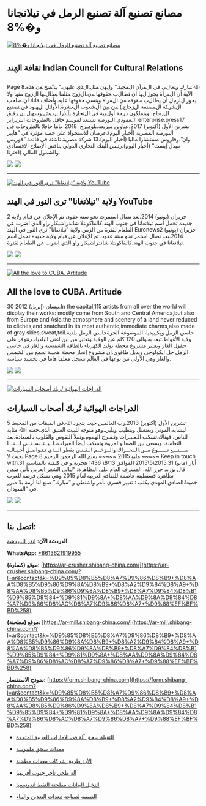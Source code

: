 # مصانع تصنيع آلة تصنيع الرمل في تيلانجانا و�%8

<a href="https://swt.shibang-china.com/?l=ar&img&k=%D9%85%D8%B5%D8%A7%D9%86%D8%B9+%D8%AA%D8%B5%D9%86%D9%8A%D8%B9+%D8%A2%D9%84%D8%A9+%D8%AA%D8%B5%D9%86%D9%8A%D8%B9+%D8%A7%D9%84%D8%B1%D9%85%D9%84+%D9%81%D9%8A+%D8%AA%D9%8A%D9%84%D8%A7%D9%86%D8%AC%D8%A7%D9%86%D8%A7+%D9%88%EF%BF%BD%258" target="_blank">![مصانع تصنيع آلة تصنيع الرمل في تيلانجانا و�%8](http://static.shibang-china.com/all-800x300/338.jpg)</a>

## ﺛﻘﺎﻓﺔ ﺍﳍﻨﺪ Indian Council for Cultural Relations
Page 8.ﷲ ﺘﺒﺎﺭﻙ ﻭﺘﻌﺎﻝﻰ ﻓﻲ ﺍﻝﻘﺭﺁﻥ ﺍﻝﻤﺠﻴﺩ.&quot; ﻭﻝﻬﻥ ﻤﺜل.ﺍﻝﺫﻱ ﻋﻠﻴﻬﻥ.&quot; ﻴﺘﹼﻀﺢ ﻤﻥ ﻫﺫﻩ ﺍﻵﻴﺔ ﺃﻥ ﺍﻝﻤﺭﺃﺓ ﻴﺠﻭﺯ ﻝﻬﺎ ﺃﻥ ﺘﻁﺎﻝﺏ ﺤﻘﻭﻗﻬﺎ ﻤﻥ.ﺍﻝﺯﻭﺝ ﻤﺜﻠﻤﺎ ﻴﻁﺎﻝﺒﻬﺎ ﺍﻝﺯﻭﺝ ﻤﻨﻬﺎ ﻭﻻ ﻴﺠﻭﺯ ﻝﻠﺭﺠل ﺃﻥ ﻴﻁﺎﻝﺏ ﺤﻘﻭﻗﻪ ﻤﻥ.ﺍﻝﻤﺭﺃﺓ ﻭﻴﻨﺴﻰ ﺤﻘﻭﻗﻬﺎ ﻋﻠﻴﻪ.ﻭﺃﻀﺎﻑ ﻗﺎﺌﻼ ﺃﻥ.ﺼﺎﺤﺏ ﺍﻝﺸﺭﻜﺔ ﺍﻝﻤﺼﻨﻌﺔ ﺍﻝﺯﺠﺎﺝ.) ﻤﻥ ﺒﻴﻥ ﺍﻝﺸﻌﻭﺏ ﺍﻝﻌﺸﺭﺓ.ﺍﻷﻭﺍﺌل ﺍﻝﻬﻨﻭﺩ ﻓﻲ ﺘﺼﻨﻴﻊ ﺍﻝﺯﺠﺎﺝ، ﻭﻴﺘﻤﻠﻜﻭﻥ ﺩﺭﺠﺔ ﺃﻭﻝﻭﻴﺔ ﻓﻲ ﺍﻝﺘﺠﺎﺭﺓ ﺒﺂﻨﺫﺭﺍ.ﺒﺭﺩﻴﺵ.ﻭﺴﻬﻴل ﺒﻥ ﺭﻓﻴﻕ ﺍﻝﻌﻤﻭﺩﻱ.البورصة تستعد لموسم حافل بالطروحات انتربرايز enterprise.press17 تشرين الأول (أكتوبر) 2017.عناوين سريعة.بلومبرج: 2018 عاما حافلا بالطروحات في البورصة المصرية (أخبار اليوم).عرضان للاستحواذ على حصة مؤثرة في “هايبر وان”.وفاروس مستشارا ماليا (أخبار اليوم).13 شركة مصرية ناشئة في قائمة “فوربس ميدل إيست” (أخبار اليوم).رئيس البنك التجاري الدولي يناقش الإصلاح الاقتصادي والشمول المالي (اخترنا.


<a href="https://whatsapp.shibangsoft.com/WhatsApp.php" target="_blank" title="WhatsApp">![](http://static.shibang-china.com/icon/whatsapp.png)</a> <a href="https://swt.shibang-china.com/?l=ar&icon&k=%D9%85%D8%B5%D8%A7%D9%86%D8%B9+%D8%AA%D8%B5%D9%86%D9%8A%D8%B9+%D8%A2%D9%84%D8%A9+%D8%AA%D8%B5%D9%86%D9%8A%D8%B9+%D8%A7%D9%84%D8%B1%D9%85%D9%84+%D9%81%D9%8A+%D8%AA%D9%8A%D9%84%D8%A7%D9%86%D8%AC%D8%A7%D9%86%D8%A7+%D9%88%EF%BF%BD%258" target="_blank">![](http://static.shibang-china.com/icon/chat-ar.png)</a>

---

<a href="https://swt.shibang-china.com/?l=ar&img&k=%D9%85%D8%B5%D8%A7%D9%86%D8%B9+%D8%AA%D8%B5%D9%86%D9%8A%D8%B9+%D8%A2%D9%84%D8%A9+%D8%AA%D8%B5%D9%86%D9%8A%D8%B9+%D8%A7%D9%84%D8%B1%D9%85%D9%84+%D9%81%D9%8A+%D8%AA%D9%8A%D9%84%D8%A7%D9%86%D8%AC%D8%A7%D9%86%D8%A7+%D9%88%EF%BF%BD%258" target="_blank">![ولاية &quot;تيلانغانا&quot; ترى النور في الهند YouTube](http://static.shibang-china.com/all-800x300/860.jpg)</a>

## ولاية &quot;تيلانغانا&quot; ترى النور في الهند YouTube
2 حزيران (يونيو) 2014.بعد نضال استمرت نحو ستة عقود، تم الإعلان عن قيام ولاية جديدة تحمل اسم تيلانغانا في جنوب الهند.كالفاكونتلا شاندراشيكار راو الذي اضرب عن الطعام لفترة من الزمن.ولاية &quot;تيلانغانا&quot; ترى النور في الهند Euronews2 حزيران (يونيو) 2014.بعد نضال استمر نحو ستة عقود، تم الإعلان عن قيام ولاية جديدة تحمل اسم تيلانغانا في جنوب الهند.كالفاكونتلا شاندراشيكار راو الذي اضرب عن الطعام لفترة.


<a href="https://whatsapp.shibangsoft.com/WhatsApp.php" target="_blank" title="WhatsApp">![](http://static.shibang-china.com/icon/whatsapp.png)</a> <a href="https://swt.shibang-china.com/?l=ar&icon&k=%D9%85%D8%B5%D8%A7%D9%86%D8%B9+%D8%AA%D8%B5%D9%86%D9%8A%D8%B9+%D8%A2%D9%84%D8%A9+%D8%AA%D8%B5%D9%86%D9%8A%D8%B9+%D8%A7%D9%84%D8%B1%D9%85%D9%84+%D9%81%D9%8A+%D8%AA%D9%8A%D9%84%D8%A7%D9%86%D8%AC%D8%A7%D9%86%D8%A7+%D9%88%EF%BF%BD%258" target="_blank">![](http://static.shibang-china.com/icon/chat-ar.png)</a>

---

<a href="https://swt.shibang-china.com/?l=ar&img&k=%D9%85%D8%B5%D8%A7%D9%86%D8%B9+%D8%AA%D8%B5%D9%86%D9%8A%D8%B9+%D8%A2%D9%84%D8%A9+%D8%AA%D8%B5%D9%86%D9%8A%D8%B9+%D8%A7%D9%84%D8%B1%D9%85%D9%84+%D9%81%D9%8A+%D8%AA%D9%8A%D9%84%D8%A7%D9%86%D8%AC%D8%A7%D9%86%D8%A7+%D9%88%EF%BF%BD%258" target="_blank">![All the love to CUBA. Artitude](http://static.shibang-china.com/all-800x300/550.jpg)</a>

## All the love to CUBA. Artitude
30 نيسان (إبريل) 2012.In the capital,115 artists from all over the world will display their works: mostly come from South and Central America,but also from Europe and Asia.the atmosphere and scenery of a land never reduced to cliches,and snatched in its most authentic,immediate charms,also made of gray skies,sweat,toil.حاسي الرمل ويكيبيديا، الموسوعة الحرةحاسي الرمل بلدية ولاية الأغواط.تبعد بحوالي 120 كلم عن الولاية وتعتبر من بين اغنى البلديات,تتوفر علي حقول الغاز ويعتبر مشروع محطة توليد الكهرباء بالطاقة الشمسية والغاز في حاسي الرمل حل ايكولوجي وبديل طاقوي.إن مشروع إنجاز محطة هجينة تجمع بين الشمس والغاز وهي الأولى من نوعها في العالم تسجل معلما هاما في تجسيد سياسة.


<a href="https://whatsapp.shibangsoft.com/WhatsApp.php" target="_blank" title="WhatsApp">![](http://static.shibang-china.com/icon/whatsapp.png)</a> <a href="https://swt.shibang-china.com/?l=ar&icon&k=%D9%85%D8%B5%D8%A7%D9%86%D8%B9+%D8%AA%D8%B5%D9%86%D9%8A%D8%B9+%D8%A2%D9%84%D8%A9+%D8%AA%D8%B5%D9%86%D9%8A%D8%B9+%D8%A7%D9%84%D8%B1%D9%85%D9%84+%D9%81%D9%8A+%D8%AA%D9%8A%D9%84%D8%A7%D9%86%D8%AC%D8%A7%D9%86%D8%A7+%D9%88%EF%BF%BD%258" target="_blank">![](http://static.shibang-china.com/icon/chat-ar.png)</a>

---

<a href="https://swt.shibang-china.com/?l=ar&img&k=%D9%85%D8%B5%D8%A7%D9%86%D8%B9+%D8%AA%D8%B5%D9%86%D9%8A%D8%B9+%D8%A2%D9%84%D8%A9+%D8%AA%D8%B5%D9%86%D9%8A%D8%B9+%D8%A7%D9%84%D8%B1%D9%85%D9%84+%D9%81%D9%8A+%D8%AA%D9%8A%D9%84%D8%A7%D9%86%D8%AC%D8%A7%D9%86%D8%A7+%D9%88%EF%BF%BD%258" target="_blank">![اﻟﺪراﺟﺎت اﻟﻬﻮاﺋﻴﺔ ﺗُﺮﺑﻚ أﺻﺤﺎب اﻟﺴﻴﺎرات](http://static.shibang-china.com/all-800x300/1443.jpg)</a>

## اﻟﺪراﺟﺎت اﻟﻬﻮاﺋﻴﺔ ﺗُﺮﺑﻚ أﺻﺤﺎب اﻟﺴﻴﺎرات
5 تشرين الأول (أكتوبر) 2013.رب اﻟﻌﺎﻟﻤﻴﻦ ﺣﻴﺚ ﻳﺘﺠﺮد ﷲ.ﻓﻲ اﻟﻤﻴﻘﺎت ﻣﻦ اﻟﻤﺨﻴﻂ ﻟﻴﺸﺎﺑﻪ.اﻟﻤﻮﺗﻰ وﻳﻐﺘﺴﻞ وﻳﺘﻄﻴﺐ وﻳﻠﺒﻲ.وﻫﻮ ﻣﺘﻮﺟﻪ ﻟﻠﺒﻴﺖ اﻟﻌﺘﻴﻖ اﻟﺬي.ﺟﻌﻠﻪ اﷲ ﻣﺜﺎﺑﺔ ﻟﻠﻨﺎس، ﻓﻬﻨﺎك.ﺗﺴﻜﺐ اﻟـﻌـﺒـﺮات وﺗـﻔـﺮج اﻟﻬﻤﻮم.وﺗﻤﻸ اﻟﻨﻔﻮس واﻟﻘﻠﻮب ﺑﺎﻟﺴﻌﺎدة.ﺑﻌﺪ اﻟﺘﻌﺎﺳﺔ، وﻳﺴﻌﻰ ﺑﻴﻦ اﻟﺼﻔﺎ.واﻟﻤﺮوة وﺗﺴﻜﺐ أﻳﻀﺎً اﻟﻌﺒﺮات،.ﻟــﻴــﺘــﺴــﻨــﻰ ﻟـــﻨـــﺎ ﺻـــﻨـــﻊ ﻧــــــﻮع ﻣــﻦ.اﻟــﺤــﺮاك واﻟــﺰﺧــﻢ اﻟـﻔـﻨـﻲ ﺑﻘﻄﺮ.اﻟــﺬي ﺗـﺘـﻮاﺻـﻞ أﺟـﻴـﺎﻟـﻪ ﺑﺤﻴﺚ ﻻ.Page 8.مايو 2015 ~~~~~ بسم الله الرحمن الرحيم ~~~~~ Keep in touch with.31 أيار (مايو) 2015.31\5\2015 الموافق 13\8\ 1436 هجريه.و في كلمته بالمناسبة قال بوزيد حرز الله، المشرف العام على التظاهرة: “ليالي الشعر العربي تأتي ضمن تظاهرة قسنطينة عاصمة للثقافة العربية لعام 2015 وهي تشكل فرصة للعرب جميعا.الصادق المهدي يكتب : تغيير قسري بأمر واشنطن و “مبارك” صنع لنا أزمة بلا مبرر في “السودان.


<a href="https://whatsapp.shibangsoft.com/WhatsApp.php" target="_blank" title="WhatsApp">![](http://static.shibang-china.com/icon/whatsapp.png)</a> <a href="https://swt.shibang-china.com/?l=ar&icon&k=%D9%85%D8%B5%D8%A7%D9%86%D8%B9+%D8%AA%D8%B5%D9%86%D9%8A%D8%B9+%D8%A2%D9%84%D8%A9+%D8%AA%D8%B5%D9%86%D9%8A%D8%B9+%D8%A7%D9%84%D8%B1%D9%85%D9%84+%D9%81%D9%8A+%D8%AA%D9%8A%D9%84%D8%A7%D9%86%D8%AC%D8%A7%D9%86%D8%A7+%D9%88%EF%BF%BD%258" target="_blank">![](http://static.shibang-china.com/icon/chat-ar.png)</a>

---
## اتصل بنا:

**الدردشة الآن:** [انقر للدردشة](https://swt.shibang-china.com?l=ar&contact&k=%D9%85%D8%B5%D8%A7%D9%86%D8%B9+%D8%AA%D8%B5%D9%86%D9%8A%D8%B9+%D8%A2%D9%84%D8%A9+%D8%AA%D8%B5%D9%86%D9%8A%D8%B9+%D8%A7%D9%84%D8%B1%D9%85%D9%84+%D9%81%D9%8A+%D8%AA%D9%8A%D9%84%D8%A7%D9%86%D8%AC%D8%A7%D9%86%D8%A7+%D9%88%EF%BF%BD%258)

**WhatsApp:**  [+8613621919955](https://whatsapp.shibangsoft.com/WhatsApp.php)

**موقع (كسارة):** [https://ar-crusher.shibang-china.com/](https://ar-crusher.shibang-china.com/?l=ar&contact&k=%D9%85%D8%B5%D8%A7%D9%86%D8%B9+%D8%AA%D8%B5%D9%86%D9%8A%D8%B9+%D8%A2%D9%84%D8%A9+%D8%AA%D8%B5%D9%86%D9%8A%D8%B9+%D8%A7%D9%84%D8%B1%D9%85%D9%84+%D9%81%D9%8A+%D8%AA%D9%8A%D9%84%D8%A7%D9%86%D8%AC%D8%A7%D9%86%D8%A7+%D9%88%EF%BF%BD%258)

**موقع (مطحنة):** [https://ar-mill.shibang-china.com/](https://ar-mill.shibang-china.com/?l=ar&contact&k=%D9%85%D8%B5%D8%A7%D9%86%D8%B9+%D8%AA%D8%B5%D9%86%D9%8A%D8%B9+%D8%A2%D9%84%D8%A9+%D8%AA%D8%B5%D9%86%D9%8A%D8%B9+%D8%A7%D9%84%D8%B1%D9%85%D9%84+%D9%81%D9%8A+%D8%AA%D9%8A%D9%84%D8%A7%D9%86%D8%AC%D8%A7%D9%86%D8%A7+%D9%88%EF%BF%BD%258)

**نموذج الاستفسار:** [https://form.shibang-china.com](https://form.shibang-china.com?l=ar&contact&k=%D9%85%D8%B5%D8%A7%D9%86%D8%B9+%D8%AA%D8%B5%D9%86%D9%8A%D8%B9+%D8%A2%D9%84%D8%A9+%D8%AA%D8%B5%D9%86%D9%8A%D8%B9+%D8%A7%D9%84%D8%B1%D9%85%D9%84+%D9%81%D9%8A+%D8%AA%D9%8A%D9%84%D8%A7%D9%86%D8%AC%D8%A7%D9%86%D8%A7+%D9%88%EF%BF%BD%258)

* [الثقيلة سحق آلة في الإمارات العربية المتحدة](../30/%D8%A7%D9%84%D8%AB%D9%82%D9%8A%D9%84%D8%A9%20%D8%B3%D8%AD%D9%82%20%D8%A2%D9%84%D8%A9%20%D9%81%D9%8A%20%D8%A7%D9%84%D8%A5%D9%85%D8%A7%D8%B1%D8%A7%D8%AA%20%D8%A7%D9%84%D8%B9%D8%B1%D8%A8%D9%8A%D8%A9%20%D8%A7%D9%84%D9%85%D8%AA%D8%AD%D8%AF%D8%A9.md)

* [معدات سحق ملموسة](../29/%D9%85%D8%B9%D8%AF%D8%A7%D8%AA%20%D8%B3%D8%AD%D9%82%20%D9%85%D9%84%D9%85%D9%88%D8%B3%D8%A9.md)

* [الأرز طريق شركات معدات مطحنة](../30/%D8%A7%D9%84%D8%A3%D8%B1%D8%B2%20%D8%B7%D8%B1%D9%8A%D9%82%20%D8%B4%D8%B1%D9%83%D8%A7%D8%AA%20%D9%85%D8%B9%D8%AF%D8%A7%D8%AA%20%D9%85%D8%B7%D8%AD%D9%86%D8%A9.md)

* [آلة طحن تاجر جنوب أفريقيا](../29/%D8%A2%D9%84%D8%A9%20%D8%B7%D8%AD%D9%86%20%D8%AA%D8%A7%D8%AC%D8%B1%20%D8%AC%D9%86%D9%88%D8%A8%20%D8%A3%D9%81%D8%B1%D9%8A%D9%82%D9%8A%D8%A7.md)

* [النخيل البيانات مطحنة النفط اندونيسيا](../26/%D8%A7%D9%84%D9%86%D8%AE%D9%8A%D9%84%20%D8%A7%D9%84%D8%A8%D9%8A%D8%A7%D9%86%D8%A7%D8%AA%20%D9%85%D8%B7%D8%AD%D9%86%D8%A9%20%D8%A7%D9%84%D9%86%D9%81%D8%B7%20%D8%A7%D9%86%D8%AF%D9%88%D9%86%D9%8A%D8%B3%D9%8A%D8%A7.md)

* [الصينية لصناعة معدات التعدين والبناء](../29/%D8%A7%D9%84%D8%B5%D9%8A%D9%86%D9%8A%D8%A9%20%D9%84%D8%B5%D9%86%D8%A7%D8%B9%D8%A9%20%D9%85%D8%B9%D8%AF%D8%A7%D8%AA%20%D8%A7%D9%84%D8%AA%D8%B9%D8%AF%D9%8A%D9%86%20%D9%88%D8%A7%D9%84%D8%A8%D9%86%D8%A7%D8%A1.md)